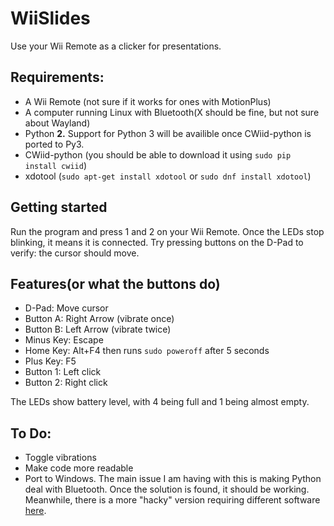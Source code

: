 # WiiSlides
Use your Wii Remote as a clicker for presentations.

## Requirements:

- A Wii Remote (not sure if it works for ones with MotionPlus)
- A computer running Linux with Bluetooth(X should be fine, but not sure about Wayland)
- Python **2.** Support for Python 3 will be availible once CWiid-python is ported to Py3.
- CWiid-python (you should be able to download it using `sudo pip install cwiid`)
- xdotool (`sudo apt-get install xdotool` or `sudo dnf install xdotool`)

## Getting started

Run the program and press 1 and 2 on your Wii Remote. Once the LEDs stop blinking, it means it is connected. Try pressing buttons on the D-Pad to verify: the cursor should move.

## Features(or what the buttons do)

- D-Pad: Move cursor
- Button A: Right Arrow (vibrate once)
- Button B: Left Arrow (vibrate twice)
- Minus Key: Escape
- Home Key: Alt+F4 then runs `sudo poweroff` after 5 seconds
- Plus Key: F5
- Button 1: Left click
- Button 2: Right click

The LEDs show battery level, with 4 being full and 1 being almost empty.


## To Do:
- Toggle vibrations
- Make code more readable
- Port to Windows. The main issue I am having with this is making Python deal with Bluetooth. Once the solution is found, it should be working. Meanwhile, there is a more "hacky" version requiring different software [here](https://www.instructables.com/id/Use-a-Wii-Remote-to-Control-a-Computer/).
